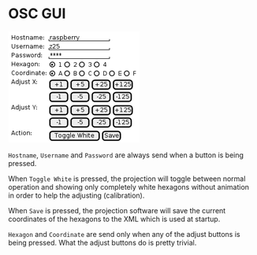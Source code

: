 # OSC GUI

![](remote.png)

`Hostname`, `Username` and `Password` are always send when a button is being pressed.

When `Toggle White` is pressed, the projection will toggle between normal operation and showing only completely white hexagons without animation in order to help the adjusting (calibration).

When `Save` is pressed, the projection software will save the current coordinates of the hexagons to the XML which is used at startup.

`Hexagon` and `Coordinate` are send only when any of the adjust buttons is being pressed. What the adjust buttons do is pretty trivial.
